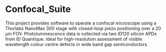 # Confocal_Suite
This project provides software to operate a confocal microscope using a Thorlabs NanoMax 300 stage with closed-loop piezo positioning over a 20 µm FOV. Photoluminescence data is collected via two ID120 silicon APDs from ID Quantique. Ideal for high-resolution assessment of visible wavelength colour centre defects in wide band gap semiconductors.
